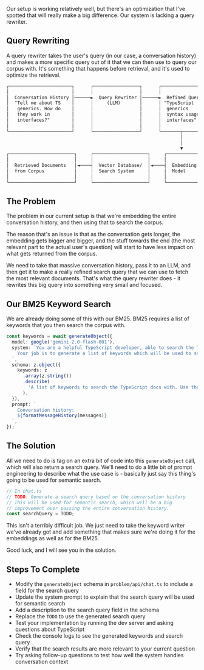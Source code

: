 Our setup is working relatively well, but there's an optimization that I've spotted that will really make a big difference. Our system is lacking a query rewriter.

## Query Rewriting

A query rewriter takes the user's query (in our case, a conversation history) and makes a more specific query out of it that we can then use to query our corpus with. It's something that happens before retrieval, and it's used to optimize the retrieval.

```txt
┌───────────────────────┐      ┌─────────────────┐      ┌───────────────┐
│                       │      │                 │      │               │
│  Conversation History │──────►  Query Rewriter │──────►  Refined Query│
│  "Tell me about TS    │      │     (LLM)       │      │ "TypeScript   │
│   generics. How do    │      │                 │      │  generics     │
│   they work in        │      │                 │      │  syntax usage │
│   interfaces?"        │      │                 │      │  interfaces"  │
│                       │      │                 │      │               │
└───────────────────────┘      └─────────────────┘      └───────┬───────┘
                                                                │
                                                                │
                                                                ▼
┌────────────────────────┐     ┌────────────────────┐     ┌────────────────┐
│                        │     │                    │     │                │
│  Retrieved Documents   │◄────┤  Vector Database/  │◄────┤  Embedding     │
│  from Corpus           │     │  Search System     │     │  Model         │
│                        │     │                    │     │                │
└────────────────────────┘     └────────────────────┘     └────────────────┘
```

## The Problem

The problem in our current setup is that we're embedding the entire conversation history, and then using that to search the corpus.

The reason that's an issue is that as the conversation gets longer, the embedding gets bigger and bigger, and the stuff towards the end (the most relevant part to the actual user's question) will start to have less impact on what gets returned from the corpus.

We need to take that massive conversation history, pass it to an LLM, and then get it to make a really refined search query that we can use to fetch the most relevant documents. That's what the query rewriter does - it rewrites this big query into something very small and focused.

## Our BM25 Keyword Search

We are already doing some of this with our BM25. BM25 requires a list of keywords that you then search the corpus with.

```ts
const keywords = await generateObject({
  model: google('gemini-2.0-flash-001'),
  system: `You are a helpful TypeScript developer, able to search the TypeScript docs for information.
    Your job is to generate a list of keywords which will be used to search the TypeScript docs.
  `,
  schema: z.object({
    keywords: z
      .array(z.string())
      .describe(
        'A list of keywords to search the TypeScript docs with. Use these for exact terminology.',
      ),
  }),
  prompt: `
    Conversation history:
    ${formatMessageHistory(messages)}
  `,
});
```

## The Solution

All we need to do is tag on an extra bit of code into this `generateObject` call, which will also return a search query. We'll need to do a little bit of prompt engineering to describe what the use case is - basically just say this thing's going to be used for semantic search.

```ts
// In chat.ts
// TODO: Generate a search query based on the conversation history
// This will be used for semantic search, which will be a big
// improvement over passing the entire conversation history.
const searchQuery = TODO;
```

This isn't a terribly difficult job. We just need to take the keyword writer we've already got and add something that makes sure we're doing it for the embeddings as well as for the BM25.

Good luck, and I will see you in the solution.

## Steps To Complete

- Modify the `generateObject` schema in `problem/api/chat.ts` to include a field for the search query
- Update the system prompt to explain that the search query will be used for semantic search
- Add a description to the search query field in the schema
- Replace the `TODO` to use the generated search query
- Test your implementation by running the dev server and asking questions about TypeScript
- Check the console logs to see the generated keywords and search query
- Verify that the search results are more relevant to your current question
- Try asking follow-up questions to test how well the system handles conversation context
